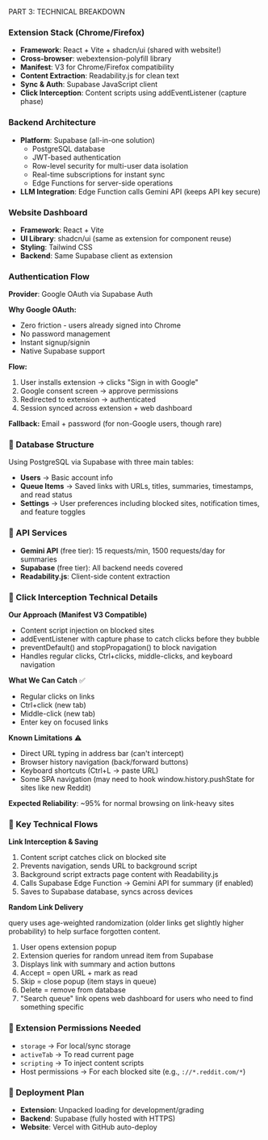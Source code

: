 PART 3: TECHNICAL BREAKDOWN

### Extension Stack (Chrome/Firefox)

- **Framework**: React + Vite + shadcn/ui (shared with website!)
- **Cross-browser**: webextension-polyfill library
- **Manifest**: V3 for Chrome/Firefox compatibility
- **Content Extraction**: Readability.js for clean text
- **Sync & Auth**: Supabase JavaScript client
- **Click Interception**: Content scripts using addEventListener (capture phase)

### Backend Architecture

- **Platform**: Supabase (all-in-one solution)
    - PostgreSQL database
    - JWT-based authentication
    - Row-level security for multi-user data isolation
    - Real-time subscriptions for instant sync
    - Edge Functions for server-side operations
- **LLM Integration**: Edge Function calls Gemini API (keeps API key secure)

### Website Dashboard

- **Framework**: React + Vite
- **UI Library**: shadcn/ui (same as extension for component reuse)
- **Styling**: Tailwind CSS
- **Backend**: Same Supabase client as extension

### Authentication Flow

**Provider**: Google OAuth via Supabase Auth

**Why Google OAuth:**

- Zero friction - users already signed into Chrome
- No password management
- Instant signup/signin
- Native Supabase support

**Flow:**

1. User installs extension → clicks "Sign in with Google"
2. Google consent screen → approve permissions
3. Redirected to extension → authenticated
4. Session synced across extension + web dashboard

**Fallback:** Email + password (for non-Google users, though rare)

### 💾 Database Structure

Using PostgreSQL via Supabase with three main tables:

- **Users** → Basic account info
- **Queue Items** → Saved links with URLs, titles, summaries, timestamps, and read status
- **Settings** → User preferences including blocked sites, notification times, and feature toggles

### 🔌 API Services

- **Gemini API** (free tier): 15 requests/min, 1500 requests/day for summaries
- **Supabase** (free tier): All backend needs covered
- **Readability.js**: Client-side content extraction

### 🎯 Click Interception Technical Details

**Our Approach (Manifest V3 Compatible)**

- Content script injection on blocked sites
- addEventListener with capture phase to catch clicks before they bubble
- preventDefault() and stopPropagation() to block navigation
- Handles regular clicks, Ctrl+clicks, middle-clicks, and keyboard navigation

**What We Can Catch** ✅

- Regular clicks on links
- Ctrl+click (new tab)
- Middle-click (new tab)
- Enter key on focused links

**Known Limitations** ⚠️

- Direct URL typing in address bar (can't intercept)
- Browser history navigation (back/forward buttons)
- Keyboard shortcuts (Ctrl+L → paste URL)
- Some SPA navigation (may need to hook window.history.pushState for sites like new Reddit)

**Expected Reliability**: ~95% for normal browsing on link-heavy sites

### 🔄 Key Technical Flows

**Link Interception & Saving**

1. Content script catches click on blocked site
2. Prevents navigation, sends URL to background script
3. Background script extracts page content with Readability.js
4. Calls Supabase Edge Function → Gemini API for summary (if enabled)
5. Saves to Supabase database, syncs across devices

**Random Link Delivery**

query uses age-weighted randomization (older links get slightly higher probability) to help surface forgotten content.

1. User opens extension popup
2. Extension queries for random unread item from Supabase
3. Displays link with summary and action buttons
4. Accept = open URL + mark as read
5. Skip = close popup (item stays in queue)
6. Delete = remove from database
7. "Search queue" link opens web dashboard for users who need to find something specific

### 🔑 Extension Permissions Needed

- `storage` → For local/sync storage
- `activeTab` → To read current page
- `scripting` → To inject content scripts
- Host permissions → For each blocked site (e.g., `://*.reddit.com/*`)

### 🚀 Deployment Plan

- **Extension**: Unpacked loading for development/grading
- **Backend**: Supabase (fully hosted with HTTPS)
- **Website**: Vercel with GitHub auto-deploy